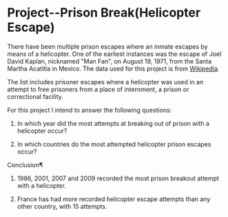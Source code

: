 # Project--Prison Break(Helicopter Escape)
 
There have been multiple prison escapes where an inmate escapes by means of a helicopter. One of the earliest instances was the escape of Joel David Kaplan, nicknamed "Man Fan", on August 19, 1971, from the Santa Martha Acatitla in Mexico. The data used for this project is from [Wikipedia](https://en.wikipedia.org/wiki/List_of_helicopter_prison_escapes). 

The list includes prisoner escapes where a helicopter was used in an attempt to free prisoners from a place of internment, a prison or correctional facility.


For this project I intend to answer the following questions:
1. In which year did the most attempts at breaking out of prison with a helicopter occur? 

2. In which countries do the most attempted helicopter prison escapes occur?

Conclusion¶
1. 1986, 2001, 2007 and 2009 recorded the most prison breakout attempt with a helicopter. 

2. France has had more recorded helicopter escape attempts than any other country, with 15 attempts.


